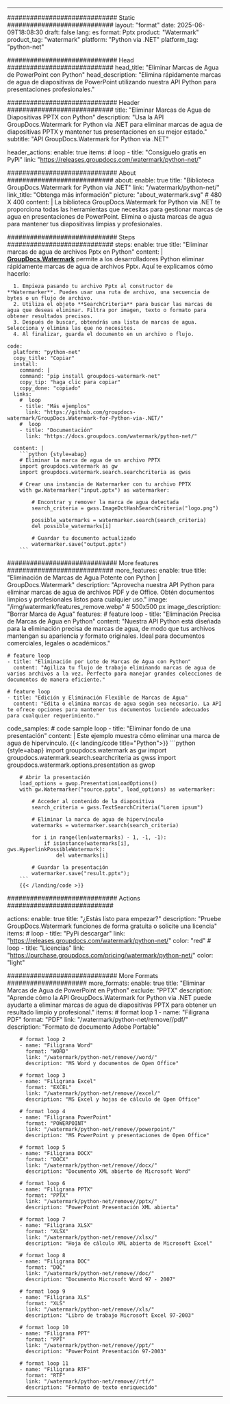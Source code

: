 
---
############################# Static ############################
layout: "format"
date:  2025-06-09T18:08:30
draft: false
lang: es
format: Pptx
product: "Watermark"
product_tag: "watermark"
platform: "Python via .NET"
platform_tag: "python-net"

############################# Head ############################
head_title: "Eliminar Marcas de Agua de PowerPoint con Python"
head_description: "Elimina rápidamente marcas de agua de diapositivas de PowerPoint utilizando nuestra API Python para presentaciones profesionales."

############################# Header ############################
title: "Eliminar Marcas de Agua de Diapositivas PPTX con Python" 
description: "Usa la API GroupDocs.Watermark for Python via .NET para eliminar marcas de agua de diapositivas PPTX y mantener tus presentaciones en su mejor estado."
subtitle: "API GroupDocs.Watermark for Python via .NET" 

header_actions:
  enable: true
  items:
    #  loop
    - title: "Consíguelo gratis en PyPi"
      link: "https://releases.groupdocs.com/watermark/python-net/"
      
############################# About ############################
about:
    enable: true
    title: "Biblioteca GroupDocs.Watermark for Python via .NET"
    link: "/watermark/python-net/"
    link_title: "Obtenga más información"
    picture: "about_watermark.svg" # 480 X 400
    content: |
       La biblioteca GroupDocs.Watermark for Python via .NET te proporciona todas las herramientas que necesitas para gestionar marcas de agua en presentaciones de PowerPoint. Elimina o ajusta marcas de agua para mantener tus diapositivas limpias y profesionales.

############################# Steps ############################
steps:
    enable: true
    title: "Eliminar marcas de agua de archivos Pptx en Python"
    content: |
      **[GroupDocs.Watermark](https://products.groupdocs.com/watermark/python-net/)** permite a los desarrolladores Python eliminar rápidamente marcas de agua de archivos Pptx. Aquí te explicamos cómo hacerlo:
      
      1. Empieza pasando tu archivo Pptx al constructor de **Watermarker**. Puedes usar una ruta de archivo, una secuencia de bytes o un flujo de archivo.
      2. Utiliza el objeto **SearchCriteria** para buscar las marcas de agua que deseas eliminar. Filtra por imagen, texto o formato para obtener resultados precisos.
      3. Después de buscar, obtendrás una lista de marcas de agua. Selecciona y elimina las que no necesites.
      4. Al finalizar, guarda el documento en un archivo o flujo.
   
    code:
      platform: "python-net"
      copy_title: "Copiar"
      install:
        command: |
        command: "pip install groupdocs-watermark-net"
        copy_tip: "haga clic para copiar"
        copy_done: "copiado"
      links:
        #  loop
        - title: "Más ejemplos"
          link: "https://github.com/groupdocs-watermark/GroupDocs.Watermark-for-Python-via-.NET/"
        #  loop
        - title: "Documentación"
          link: "https://docs.groupdocs.com/watermark/python-net/"
          
      content: |
        ```python {style=abap}
        # Eliminar la marca de agua de un archivo PPTX
        import groupdocs.watermark as gw
        import groupdocs.watermark.search.searchcriteria as gwss

        # Crear una instancia de Watermarker con tu archivo PPTX
        with gw.Watermarker("input.pptx") as watermarker:

            # Encontrar y remover la marca de agua detectada
            search_criteria = gwss.ImageDctHashSearchCriteria("logo.png")

            possible_watermarks = watermarker.search(search_criteria)
            del possible_watermarks[i]

            # Guardar tu documento actualizado
            watermarker.save("output.pptx")
        ```  

############################# More features ############################
more_features:
  enable: true
  title: "Eliminación de Marcas de Agua Potente con Python | GroupDocs.Watermark"
  description: "Aprovecha nuestra API Python para eliminar marcas de agua de archivos PDF y de Office. Obtén documentos limpios y profesionales listos para cualquier uso."
  image: "/img/watermark/features_remove.webp" # 500x500 px
  image_description: "Borrar Marca de Agua"
  features:
    # feature loop
    - title: "Eliminación Precisa de Marcas de Agua en Python"
      content: "Nuestra API Python está diseñada para la eliminación precisa de marcas de agua, de modo que tus archivos mantengan su apariencia y formato originales. Ideal para documentos comerciales, legales o académicos."

    # feature loop
    - title: "Eliminación por Lote de Marcas de Agua con Python"
      content: "Agiliza tu flujo de trabajo eliminando marcas de agua de varios archivos a la vez. Perfecto para manejar grandes colecciones de documentos de manera eficiente."

    # feature loop
    - title: "Edición y Eliminación Flexible de Marcas de Agua"
      content: "Edita o elimina marcas de agua según sea necesario. La API te ofrece opciones para mantener tus documentos luciendo adecuados para cualquier requerimiento."
      
  code_samples:
    # code sample loop
    - title: "Eliminar fondo de una presentación"
      content: |
        Este ejemplo muestra cómo eliminar una marca de agua de hipervínculo.
        {{< landing/code title="Python">}}
        ```python {style=abap}
        import groupdocs.watermark as gw
        import groupdocs.watermark.search.searchcriteria as gwss
        import groupdocs.watermark.options.presentation as gwop

        # Abrir la presentación
        load_options = gwop.PresentationLoadOptions()
        with gw.Watermarker("source.pptx", load_options) as watermarker:

            # Acceder al contenido de la diapositiva
            search_criteria = gwss.TextSearchCriteria("Lorem ipsum")

            # Eliminar la marca de agua de hipervínculo
            watermarks = watermarker.search(search_criteria)

            for i in range(len(watermarks) - 1, -1, -1):
                if isinstance(watermarks[i], gws.HyperlinkPossibleWatermark):
                    del watermarks[i]

            # Guardar la presentación
            watermarker.save("result.pptx");
        ```
        {{< /landing/code >}}


############################# Actions ############################

actions:
  enable: true
  title: "¿Estás listo para empezar?"
  description: "Pruebe GroupDocs.Watermark funciones de forma gratuita o solicite una licencia"
  items:
    #  loop
    - title: "PyPi descargar"
      link: "https://releases.groupdocs.com/watermark/python-net/"
      color: "red"
        #  loop
    - title: "Licencias"
      link: "https://purchase.groupdocs.com/pricing/watermark/python-net/"
      color: "light"


############################# More Formats #####################
more_formats:
    enable: true
    title: "Eliminar Marcas de Agua de PowerPoint en Python"
    exclude: "PPTX"
    description: "Aprende cómo la API GroupDocs.Watermark for Python via .NET puede ayudarte a eliminar marcas de agua de diapositivas PPTX para obtener un resultado limpio y profesional."
    items: 
        # format loop 1
        - name: "Filigrana PDF"
          format: "PDF"
          link: "/watermark/python-net/remove//pdf/"
          description: "Formato de documento Adobe Portable"

        # format loop 2
        - name: "Filigrana Word"
          format: "WORD"
          link: "/watermark/python-net/remove//word/"
          description: "MS Word y documentos de Open Office"
          
        # format loop 3
        - name: "Filigrana Excel"
          format: "EXCEL"
          link: "/watermark/python-net/remove//excel/"
          description: "MS Excel y hojas de cálculo de Open Office"

        # format loop 4
        - name: "Filigrana PowerPoint"
          format: "POWERPOINT"
          link: "/watermark/python-net/remove//powerpoint/"
          description: "MS PowerPoint y presentaciones de Open Office"

        # format loop 5
        - name: "Filigrana DOCX"
          format: "DOCX"
          link: "/watermark/python-net/remove//docx/"
          description: "Documento XML abierto de Microsoft Word"
          
        # format loop 6
        - name: "Filigrana PPTX"
          format: "PPTX"
          link: "/watermark/python-net/remove//pptx/"
          description: "PowerPoint Presentación XML abierta"
          
        # format loop 7
        - name: "Filigrana XLSX"
          format: "XLSX"
          link: "/watermark/python-net/remove//xlsx/"
          description: "Hoja de cálculo XML abierta de Microsoft Excel"

        # format loop 8
        - name: "Filigrana DOC"
          format: "DOC"
          link: "/watermark/python-net/remove//doc/"
          description: "Documento Microsoft Word 97 - 2007"

        # format loop 9
        - name: "Filigrana XLS"
          format: "XLS"
          link: "/watermark/python-net/remove//xls/"
          description: "Libro de trabajo Microsoft Excel 97-2003"

        # format loop 10
        - name: "Filigrana PPT"
          format: "PPT"
          link: "/watermark/python-net/remove//ppt/"
          description: "PowerPoint Presentación 97-2003"

        # format loop 11
        - name: "Filigrana RTF"
          format: "RTF"
          link: "/watermark/python-net/remove//rtf/"
          description: "Formato de texto enriquecido"

---